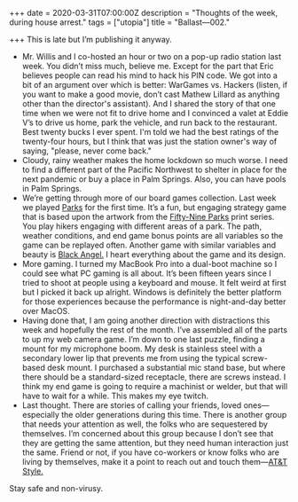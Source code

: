 +++
date = 2020-03-31T07:00:00Z
description = "Thoughts of the week, during house arrest."
tags = ["utopia"]
title = "Ballast—002."

+++
This is late but I’m publishing it anyway.

* Mr. Willis and I co-hosted an hour or two on a pop-up radio station last week. You didn’t miss much, believe me. Except for the part that Eric believes people can read his mind to hack his PIN code. We got into a bit of an argument over which is better: WarGames vs. Hackers (listen, if you want to make a good movie, don’t cast Mathew Lillard as anything other than the director's assistant). And I shared the story of that one time when we were not fit to drive home and I convinced a valet at Eddie V’s to drive us home, park the vehicle, and run back to the restaurant. Best twenty bucks I ever spent. I'm told we had the best ratings of the twenty-four hours, but I think that was just the station owner's way of saying, "please, never come back."
* Cloudy, rainy weather makes the home lockdown so much worse. I need to find a different part of the Pacific Northwest to shelter in place for the next pandemic or buy a place in Palm Springs. Also, you can have pools in Palm Springs.
* We’re getting through more of our board games collection. Last week we played [Parks](https://keymastergames.com/parks "Parks") for the first time. It’s a fun, but engaging strategy game that is based upon the artwork from the [Fifty-Nine Parks](https://www.59parks.net "Fifty-Nine Parks") print series. You play hikers engaging with different areas of a park. The path, weather conditions, and end game bonus points are all variables so the game can be replayed often. Another game with similar variables and beauty is [Black Angel.](https://boardgamegeek.com/boardgame/230244/black-angel "Black Angel") I heart everything about the game and its design.
* More gaming. I turned my MacBook Pro into a dual-boot machine so I could see what PC gaming is all about. It’s been fifteen years since I tried to shoot at people using a keyboard and mouse. It felt weird at first but I picked it back up alright. Windows is definitely the better platform for those experiences because the performance is night-and-day better over MacOS.
* Having done that, I am going another direction with distractions this week and hopefully the rest of the month. I’ve assembled all of the parts to up my web camera game. I’m down to one last puzzle, finding a mount for my microphone boom. My desk is stainless steel with a secondary lower lip that prevents me from using the typical screw-based desk mount. I purchased a substantial mic stand base, but where there should be a standard-sized receptacle, there are screws instead. I think my end game is going to require a machinist or welder, but that will have to wait for a while. This makes my eye twitch.
* Last thought. There are stories of calling your friends, loved ones—especially the older generations during this time. There is another group that needs your attention as well, the folks who are sequestered by themselves. I’m concerned about this group because I don’t see that they are getting the same attention, but they need human interaction just the same. Friend or not, if you have co-workers or know folks who are living by themselves, make it a point to reach out and touch them—[AT&T Style.](https://www.youtube.com/watch?v=OapWdclVqEY "AT&T Style")

Stay safe and non-virusy.